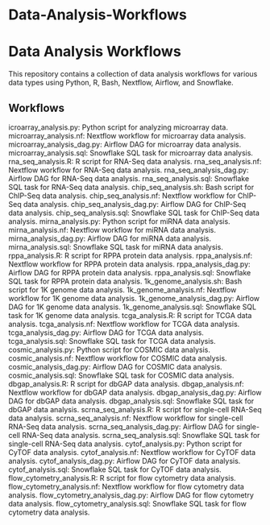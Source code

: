 # Data-Analysis-Workflows

# Data Analysis Workflows

This repository contains a collection of data analysis workflows for various data types using Python, R, Bash, Nextflow, Airflow, and Snowflake.

## Workflows
icroarray_analysis.py: Python script for analyzing microarray data.
microarray_analysis.nf: Nextflow workflow for microarray data analysis.
microarray_analysis_dag.py: Airflow DAG for microarray data analysis.
microarray_analysis.sql: Snowflake SQL task for microarray data analysis.
rna_seq_analysis.R: R script for RNA-Seq data analysis.
rna_seq_analysis.nf: Nextflow workflow for RNA-Seq data analysis.
rna_seq_analysis_dag.py: Airflow DAG for RNA-Seq data analysis.
rna_seq_analysis.sql: Snowflake SQL task for RNA-Seq data analysis.
chip_seq_analysis.sh: Bash script for ChIP-Seq data analysis.
chip_seq_analysis.nf: Nextflow workflow for ChIP-Seq data analysis.
chip_seq_analysis_dag.py: Airflow DAG for ChIP-Seq data analysis.
chip_seq_analysis.sql: Snowflake SQL task for ChIP-Seq data analysis.
mirna_analysis.py: Python script for miRNA data analysis.
mirna_analysis.nf: Nextflow workflow for miRNA data analysis.
mirna_analysis_dag.py: Airflow DAG for miRNA data analysis.
mirna_analysis.sql: Snowflake SQL task for miRNA data analysis.
rppa_analysis.R: R script for RPPA protein data analysis.
rppa_analysis.nf: Nextflow workflow for RPPA protein data analysis.
rppa_analysis_dag.py: Airflow DAG for RPPA protein data analysis.
rppa_analysis.sql: Snowflake SQL task for RPPA protein data analysis.
1k_genome_analysis.sh: Bash script for 1K genome data analysis.
1k_genome_analysis.nf: Nextflow workflow for 1K genome data analysis.
1k_genome_analysis_dag.py: Airflow DAG for 1K genome data analysis.
1k_genome_analysis.sql: Snowflake SQL task for 1K genome data analysis.
tcga_analysis.R: R script for TCGA data analysis.
tcga_analysis.nf: Nextflow workflow for TCGA data analysis.
tcga_analysis_dag.py: Airflow DAG for TCGA data analysis.
tcga_analysis.sql: Snowflake SQL task for TCGA data analysis.
cosmic_analysis.py: Python script for COSMIC data analysis.
cosmic_analysis.nf: Nextflow workflow for COSMIC data analysis.
cosmic_analysis_dag.py: Airflow DAG for COSMIC data analysis.
cosmic_analysis.sql: Snowflake SQL task for COSMIC data analysis.
dbgap_analysis.R: R script for dbGAP data analysis.
dbgap_analysis.nf: Nextflow workflow for dbGAP data analysis.
dbgap_analysis_dag.py: Airflow DAG for dbGAP data analysis.
dbgap_analysis.sql: Snowflake SQL task for dbGAP data analysis.
scrna_seq_analysis.R: R script for single-cell RNA-Seq data analysis.
scrna_seq_analysis.nf: Nextflow workflow for single-cell RNA-Seq data analysis.
scrna_seq_analysis_dag.py: Airflow DAG for single-cell RNA-Seq data analysis.
scrna_seq_analysis.sql: Snowflake SQL task for single-cell RNA-Seq data analysis.
cytof_analysis.py: Python script for CyTOF data analysis.
cytof_analysis.nf: Nextflow workflow for CyTOF data analysis.
cytof_analysis_dag.py: Airflow DAG for CyTOF data analysis.
cytof_analysis.sql: Snowflake SQL task for CyTOF data analysis.
flow_cytometry_analysis.R: R script for flow cytometry data analysis.
flow_cytometry_analysis.nf: Nextflow workflow for flow cytometry data analysis.
flow_cytometry_analysis_dag.py: Airflow DAG for flow cytometry data analysis.
flow_cytometry_analysis.sql: Snowflake SQL task for flow cytometry data analysis.
